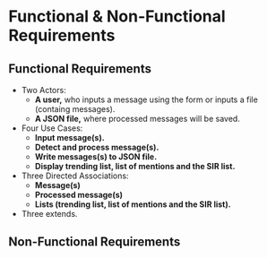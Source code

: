 # Functional & Non-Functional Requirements

## Functional Requirements
- Two Actors: 
  - **A user,** who inputs a message using the form or inputs a file (containg messages).
  - **A JSON file,** where processed messages will be saved.
- Four Use Cases:
  - **Input message(s).**
  - **Detect and process message(s).**
  - **Write messages(s) to JSON file.**
  - **Display trending list, list of mentions and the SIR list.**
- Three Directed Associations:
  - **Message(s)**
  - **Processed message(s)**
  - **Lists (trending list, list of mentions and the SIR list).**
- Three extends.

## Non-Functional Requirements
